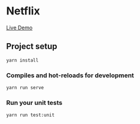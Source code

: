 # Netflix 

[Live Demo](https://netflix.vijaykumar.me)

## Project setup
```
yarn install
```

### Compiles and hot-reloads for development
```
yarn run serve
```

### Run your unit tests
```
yarn run test:unit
```
